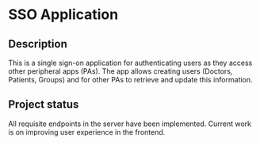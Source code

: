 # SSO Application

## Description
This is a single sign-on application for authenticating users as they access other peripheral apps (PAs). The app allows creating users (Doctors, Patients, Groups) and for other PAs to retrieve and update this information. 

## Project status
All requisite endpoints in the server have been implemented. Current work is on improving user experience in the frontend.
